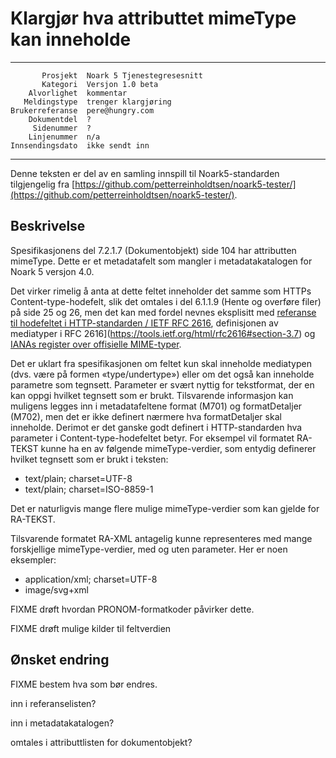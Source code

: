 Klargjør hva attributtet mimeType kan inneholde
===============================================

 ------------------  ---------------------------------
           Prosjekt  Noark 5 Tjenestegresesnitt
           Kategori  Versjon 1.0 beta
        Alvorlighet  kommentar
       Meldingstype  trenger klargjøring
    Brukerreferanse  pere@hungry.com
        Dokumentdel  ?
         Sidenummer  ?
        Linjenummer  n/a
    Innsendingsdato  ikke sendt inn
 ------------------  ---------------------------------

Denne teksten er del av en samling innspill til Noark5-standarden
tilgjengelig fra
[https://github.com/petterreinholdtsen/noark5-tester/](https://github.com/petterreinholdtsen/noark5-tester/).

Beskrivelse
-----------

Spesifikasjonens del 7.2.1.7 (Dokumentobjekt) side 104 har attributten
mimeType.  Dette er et metadatafelt som mangler i metadatakatalogen
for Noark 5 versjon 4.0.

Det virker rimelig å anta at dette feltet inneholder det samme som
HTTPs Content-type-hodefelt, slik det omtales i del 6.1.1.9 (Hente og
overføre filer) på side 25 og 26, men det kan med fordel nevnes
eksplisitt med [referanse til hodefeltet i HTTP-standarden / IETF RFC
2616](https://tools.ietf.org/html/rfc2616#page-124), definisjonen av
mediatyper i RFC
2616](https://tools.ietf.org/html/rfc2616#section-3.7) og [IANAs
register over offisielle
MIME-typer](https://www.iana.org/assignments/media-types/media-types.xhtml).

Det er uklart fra spesifikasjonen om feltet kun skal inneholde
mediatypen (dvs. være på formen «type/undertype») eller om det også
kan inneholde parametre som tegnsett.  Parameter er svært nyttig for
tekstformat, der en kan oppgi hvilket tegnsett som er brukt.
Tilsvarende informasjon kan muligens legges inn i metadatafeltene
format (M701) og formatDetaljer (M702), men det er ikke definert
nærmere hva formatDetaljer skal inneholde.  Derimot er det ganske godt
definert i HTTP-standarden hva parameter i Content-type-hodefeltet
betyr.  For eksempel vil formatet RA-TEKST kunne ha en av følgende
mimeType-verdier, som entydig definerer hvilket tegnsett som er brukt
i teksten:

 * text/plain; charset=UTF-8
 * text/plain; charset=ISO-8859-1

Det er naturligvis mange flere mulige mimeType-verdier som kan gjelde
for RA-TEKST.

Tilsvarende formatet RA-XML antagelig kunne representeres med mange
forskjellige mimeType-verdier, med og uten parameter.  Her er noen
eksempler:

 * application/xml; charset=UTF-8
 * image/svg+xml

FIXME drøft hvordan PRONOM-formatkoder påvirker dette.

FIXME drøft mulige kilder til feltverdien

Ønsket endring
--------------

FIXME bestem hva som bør endres.

inn i referanselisten?

inn i metadatakatalogen?

omtales i attributtlisten for dokumentobjekt?

